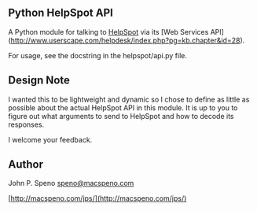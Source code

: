 Python HelpSpot API
-------------------

A Python module for talking to [HelpSpot](http://www.userscape.com/products/helpspot/) via its [Web Services API]
(http://www.userscape.com/helpdesk/index.php?pg=kb.chapter&id=28).

For usage, see the docstring in the helpspot/api.py file.

Design Note
-----------

I wanted this to be lightweight and dynamic so I chose to define as little as possible about the actual HelpSpot API
in this module. It is up to you to figure out what arguments to send to HelpSpot and how to decode its responses.

I welcome your feedback.

Author
------

John P. Speno speno@macspeno.com

[http://macspeno.com/jps/](http://macspeno.com/jps/)

